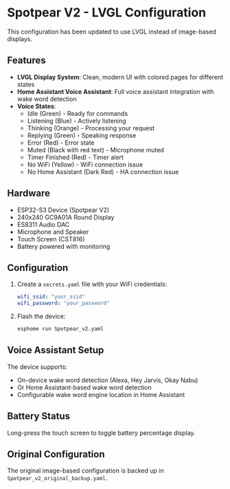 # Spotpear V2 - LVGL Configuration

This configuration has been updated to use LVGL instead of image-based displays.

## Features

- **LVGL Display System**: Clean, modern UI with colored pages for different states
- **Home Assistant Voice Assistant**: Full voice assistant integration with wake word detection
- **Voice States**:
  - Idle (Green) - Ready for commands
  - Listening (Blue) - Actively listening
  - Thinking (Orange) - Processing your request
  - Replying (Green) - Speaking response
  - Error (Red) - Error state
  - Muted (Black with red text) - Microphone muted
  - Timer Finished (Red) - Timer alert
  - No WiFi (Yellow) - WiFi connection issue
  - No Home Assistant (Dark Red) - HA connection issue

## Hardware

- ESP32-S3 Device (Spotpear V2)
- 240x240 GC9A01A Round Display
- ES8311 Audio DAC
- Microphone and Speaker
- Touch Screen (CST816)
- Battery powered with monitoring

## Configuration

1. Create a `secrets.yaml` file with your WiFi credentials:
   ```yaml
   wifi_ssid: "your_ssid"
   wifi_password: "your_password"
   ```

2. Flash the device:
   ```bash
   esphome run Spotpear_v2.yaml
   ```

## Voice Assistant Setup

The device supports:
- On-device wake word detection (Alexa, Hey Jarvis, Okay Nabu)
- Or Home Assistant-based wake word detection
- Configurable wake word engine location in Home Assistant

## Battery Status

Long-press the touch screen to toggle battery percentage display.

## Original Configuration

The original image-based configuration is backed up in `Spotpear_v2_original_backup.yaml`.
